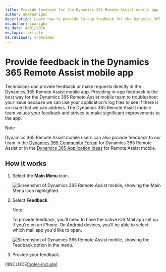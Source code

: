 ```yaml
---
title: Provide feedback for the Dynamics 365 Remote Assist mobile app
author: amaraanigbo
description: Learn how to provide in-app feedback for the Dynamics 365 Remote Assist mobile app
ms.author: soanigbo
ms.date: 4/01/2020
ms.topic: article
ms.reviewer: v-bholmes
---
```


# Provide feedback in the Dynamics 365 Remote Assist mobile app

Technicians can provide feedback or make requests directly in the Dynamics 365 Remote Assist mobile app. Providing in-app feedback is the best way for the Dynamics 365 Remote Assist mobile team to troubleshoot your issue because we can use your application's log files to see if there is an issue that we can address. The Dynamics 365 Remote Assist mobile team values your feedback and strives to make significant improvements to the app. 

>[!Note]
> Dynamics 365 Remote Assist mobile users can also provide feedback to our team in the [Dynamics 365 Community Forum](https://community.dynamics.com/365/remoteassist) for Dynamics 365 Remote Assist or in the [Dynamics 365 Application Ideas](https://experience.dynamics.com/ideas/categories/list/?category=81a97e52-9c54-e911-a963-000d3a4f33c1&forum=4323c621-52bc-e811-a975-000d3a1bec70) for Remote Assist mobile.

## How it works

1. Select the **Main Menu** icon.

    ![Screenshot of Dynamics 365 Remote Assist mobile, showing the Main Menu icon highlighted.](./media/mainmenu.png)

2. Select **Feedback**. 

    >[!Note]
    > To provide feedback, you'll need to have the native iOS Mail app set up if you're on an iPhone. On Android devices, you'll be able to select which mail app you'd like to open.

    ![Screenshot of Dynamics 365 Remote Assist mobile, showing the Feedback option in the menu.](./media/feedback.png)

3. Provide your feedback.

[!INCLUDE[footer-include](../../includes/footer-banner.md)]
